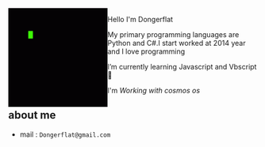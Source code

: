 <img align="left" width="200"  src="GIF.gif">

   Hello I'm Dongerflat

   My primary programming languages are Python and C#.I start worked at 2014 year and I love programming

   I’m currently learning Javascript and Vbscript 🔭

   I'm *Working with cosmos os* 

   about me
   --------

   - mail : `Dongerflat@gmail.com`
